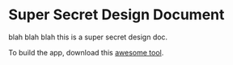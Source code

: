 # Super Secret Design Document

blah blah blah this is a super secret design doc.

To build the app, download this [awesome
tool](https://zyan.scripts.mit.edu/blog).
